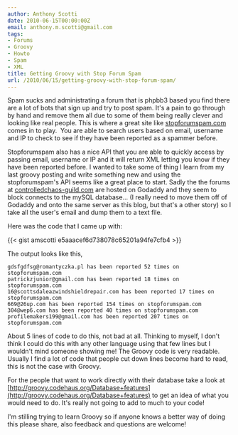 ```yaml
---
author: Anthony Scotti
date: 2010-06-15T00:00:00Z
email: anthony.m.scotti@gmail.com
tags:
- Forums
- Groovy
- Howto
- Spam
- XML
title: Getting Groovy with Stop Forum Spam
url: /2010/06/15/getting-groovy-with-stop-forum-spam/
---
```


Spam sucks and administrating a forum that is phpbb3 based you find there are a lot of bots that sign up and try to post spam. It's a pain to go through by hand and remove them all due to some of them being really clever and looking like real people. This is where a great site like [stopforumspam.com](http://www.stopforumspam.com) comes in to play.  You are able to search users based on email, username and IP to check to see if they have been reported as a spammer before.

Stopforumspam also has a nice API that you are able to quickly access by passing email, username or IP and it will return XML letting you know if they have been reported before. I wanted to take some of thing I learn from my last groovy posting and write something new and using the stopforumspam's API seems like a great place to start. Sadly the the forums at [controlledchaos-guild.com](http://www.controlledchaos-guild.com/forums/) are hosted on Godaddy and they seem to block connects to the mySQL database... (I really need to move them off of Godaddy and onto the same server as this blog, but that's a other story) so I take all the user's email and dump them to a text file.

Here was the code that I came up with:

{{< gist amscotti e5aaacef6d738078c65201a94fe7cfb4 >}}

The output looks like this,

```
gdsfgdfsg@romantyczka.pl has been reported 52 times on stopforumspam.com
patrickzjunior@gmail.com has been reported 18 times on stopforumspam.com
16@scottsdaleazwindshieldrepair.com has been reported 17 times on stopforumspam.com
669@26up.com has been reported 154 times on stopforumspam.com
304@wep6.com has been reported 40 times on stopforumspam.com
profilemakers199@gmail.com has been reported 207 times on stopforumspam.com
```

About 5 lines of code to do this, not bad at all. Thinking to myself, I don't think I could do this with any other language using that few lines but I wouldn't mind someone showing me! The Groovy code is very readable. Usually I find a lot of code that people cut down lines become hard to read, this is not the case with Groovy.

For the people that want to work directly with their database take a look at [http://groovy.codehaus.org/Database+features](http://groovy.codehaus.org/Database+features) to get an idea of what you would need to do. It's really not going to add to much to your code!

I'm stilling trying to learn Groovy so if anyone knows a better way of doing this please share, also feedback and questions are welcome!
